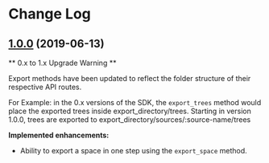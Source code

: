 # Change Log

## [1.0.0](https://github.com/kineticdata/kinetic-sdk-rb/tree/1.0.0) (2019-06-13)

** 0.x to 1.x Upgrade Warning **

Export methods have been updated to reflect the folder structure
of their respective API routes.

For Example: in the 0.x versions of the SDK, the `export_trees` method would
place the exported trees inside export_directory/trees. Starting in version 1.0.0, trees are exported to export_directory/sources/:source-name/trees

**Implemented enhancements:**

- Ability to export a space in one step using the `export_space` method.
